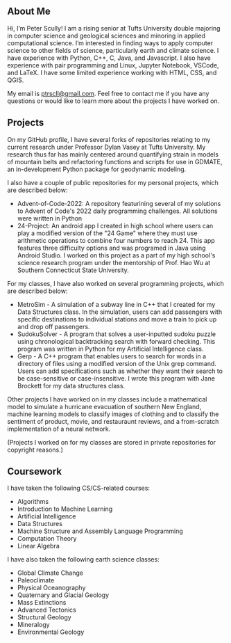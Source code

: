 About Me
--------

Hi, I’m Peter Scully! I am a rising senior at Tufts University double majoring in computer science and geological sciences and minoring in applied computational science. I’m interested in finding ways to apply computer science to other fields of science, particularly earth and climate science. I have experience with Python, C++, C, Java, and Javascript. I also have experience with pair programming and Linux, Jupyter Notebook, VSCode, and LaTeX. I have some limited experience working with HTML, CSS, and QGIS.

My email is ptrscll@gmail.com. Feel free to contact me if you have any questions or would like to learn more about the projects I have worked on.

Projects
--------
On my GitHub profile, I have several forks of repositories relating to my current research under Professor Dylan Vasey at Tufts University. My research thus far has mainly centered around quantifying strain in models of mountain belts and refactoring functions and scripts for use in GDMATE, an in-development Python package for geodynamic modeling.

I also have a couple of public repositories for my personal projects, which are described below:
 - Advent-of-Code-2022: A repository featurining several of my solutions to Advent of Code's 2022 daily programming challenges. All solutions were written in Python
 - 24-Project: An android app I created in high school where users can play a modified version of the "24 Game" where they must use arithmetic operations to combine four numbers to reach 24. This app features three difficulty options and was programed in Java using Android Studio. I worked on this project as a part of my high school's science research program under the mentorship of Prof. Hao Wu at Southern Connecticut State University.


For my classes, I have also worked on several programming projects, which are described below:
 - MetroSim - A simulation of a subway line in C++  that I created for my Data Structures class. In the simulation, users can add passengers with specific destinations to individual stations and move a train to pick up and drop off passengers.
 - SudokuSolver - A program that solves a user-inputted sudoku puzzle using chronological backtracking search with forward checking. This program was written in Python for my Artificial Intelligence class.
 - Gerp - A C++ program that enables users to search for words in a directory of files using a modified version of the Unix grep command. Users can add specifications such as whether they want their search to be case-sensitive or case-insensitive. I wrote this program with Jane Brockett for my data structures class.

Other projects I have worked on in my classes include a mathematical model to simulate a hurricane evacuation of southern New England, machine learning models to classify images of clothing and to classify the sentiment of product, movie, and restauraunt reviews, and a from-scratch implementation of a neural network. 


(Projects I worked on for my classes are stored in private repositories for copyright reasons.)

Coursework
----------

I have taken the following CS/CS-related courses:
  - Algorithms
  - Introduction to Machine Learning
  - Artificial Intelligence
  - Data Structures
  - Machine Structure and Assembly Language Programming
  - Computation Theory
  - Linear Algebra

I have also taken the following earth science classes:
  - Global Climate Change
  - Paleoclimate
  - Physical Oceanography
  - Quaternary and Glacial Geology
  - Mass Extinctions
  - Advanced Tectonics
  - Structural Geology
  - Mineralogy
  - Environmental Geology

<!---
ptrscll/ptrscll is a ✨ special ✨ repository because its `README.md` (this file) appears on your GitHub profile.
You can click the Preview link to take a look at your changes.
--->
